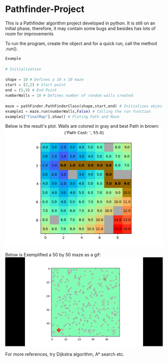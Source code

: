 # Pathfinder-Project

This is a Pathfinder algorithm project developed in python. It is still on an initial phase, therefore, it may contain some bugs and besides has lots of room for improvements

To run the program, create the object and for a quick run, call the method .run(). 


```python
Example

# Initialization

shape = 10 # Defines a 10 x 10 maze 
start = (2,2) # Start point
end = (5,9) # End Point
numberWalls = 10 # Defines number of random walls created

maze = pathFinder.PathFinderClass(shape,start,end) # Initializes object
example1 = maze.run(numberWalls,False) # Calling the run function
example1["finalMap"].show() # Ploting Path and Maze
```
Below is the result's plot. Walls are colored in gray and best Path in brown:
![](Example1.png)


Below is Exemplified a 50 by 50 maze as a gif:
![](Example.gif)

For more references, try Dijkstra algorithm, A* search etc.
